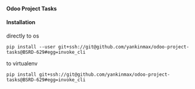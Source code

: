 #### Odoo Project Tasks


#### Installation

directly to os

```
pip install --user git+ssh://git@github.com/yankinmax/odoo-project-tasks@BSRD-629#egg=invoke_cli
```

to virtualenv
```
pip install git+ssh://git@github.com/yankinmax/odoo-project-tasks@BSRD-629#egg=invoke_cli
```
